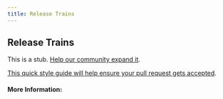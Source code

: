 ```yaml
---
title: Release Trains
---
```


## Release Trains

This is a stub. [Help our community expand it](https://github.com/freeCodeCamp/guide-articles/tree/master/articles/Agile/Release-Trains/index.md).

[This quick style guide will help ensure your pull request gets accepted](https://github.com/freeCodeCamp/guide-articles/blob/master/README.md).

<!-- The article goes here, in GitHub-flavored Markdown. Feel free to add YouTube videos, images, and CodePen/JSBin embeds  -->

#### More Information:
<!-- Please add any articles you think might be helpful to read before writing the article -->


